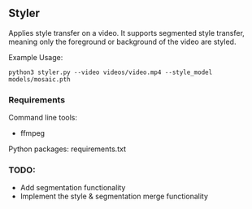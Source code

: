 ## Styler
Applies style transfer on a video. It supports segmented style transfer,
meaning only the foreground or background of the video are styled.

Example Usage:

`python3 styler.py --video videos/video.mp4 --style_model models/mosaic.pth`

### Requirements
Command line tools:
- ffmpeg

Python packages: requirements.txt

### TODO:
- Add segmentation functionality
- Implement the style & segmentation merge functionality
